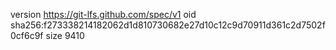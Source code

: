 version https://git-lfs.github.com/spec/v1
oid sha256:f273338214182062d1d810730682e27d10c12c9d70911d361c2d7502f0cf6c9f
size 9410
